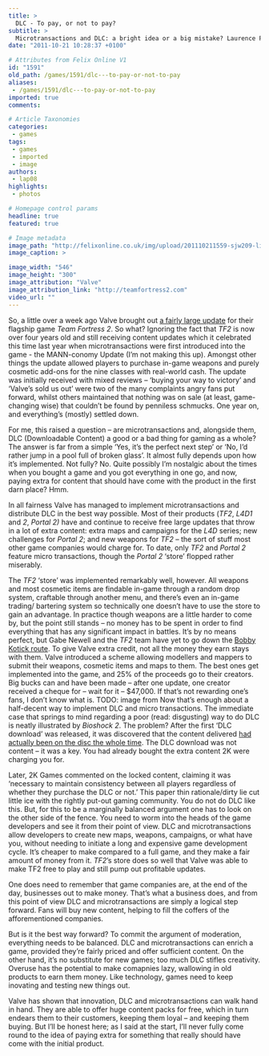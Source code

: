 ```yaml
---
title: >
  DLC - To pay, or not to pay?
subtitle: >
  Microtransactions and DLC: a bright idea or a big mistake? Laurence Pope decides
date: "2011-10-21 10:28:37 +0100"

# Attributes from Felix Online V1
id: "1591"
old_path: /games/1591/dlc---to-pay-or-not-to-pay
aliases:
 - /games/1591/dlc---to-pay-or-not-to-pay
imported: true
comments:

# Article Taxonomies
categories:
 - games
tags:
 - games
 - imported
 - image
authors:
 - lap08
highlights:
 - photos

# Homepage control params
headline: true
featured: true

# Image metadata
image_path: "http://felixonline.co.uk/img/upload/201110211559-sjw209-lil_saxton.jpg"
image_caption: >

image_width: "546"
image_height: "300"
image_attribution: "Valve"
image_attribution_link: "http://teamfortress2.com"
video_url: ""
---
```


So, a little over a week ago Valve brought out [a fairly large update](http://www.tf2.com/post.php?id=6508) for their flagship game _Team Fortress 2_. So what? Ignoring the fact that _TF2_ is now over four years old and still receiving content updates which it celebrated this time last year when microtransactions were first introduced into the game - the MANN-conomy Update (I’m not making this up). Amongst other things the update allowed players to purchase in-game weapons and purely cosmetic add-ons for the nine classes with real-world cash. The update was initially received with mixed reviews – ‘buying your way to victory’ and ‘Valve’s sold us out’ were two of the many complaints angry fans put forward, whilst others maintained that nothing was on sale (at least, game-changing wise) that couldn’t be found by penniless schmucks. One year on, and everything’s (mostly) settled down.

For me, this raised a question – are microtransactions and, alongside them, DLC (Downloadable Content) a good or a bad thing for gaming as a whole? The answer is far from a simple ‘Yes, it’s the perfect next step’ or ‘No, I’d rather jump in a pool full of broken glass’. It almost fully depends upon how it’s implemented. Not fully? No. Quite possibly I’m nostalgic about the times when you bought a game and you got everything in one go, and now, paying extra for content that should have come with the product in the first darn place? Hmm.

In all fairness Valve has managed to implement microtransactions and distribute DLC in the best way possible. Most of their products (_TF2_, _L4D1_ and _2_, _Portal 2)_ have and continue to receive free large updates that throw in a lot of extra content: extra maps and campaigns for the _L4D_ series; new challenges for _Portal 2_; and new weapons for _TF2_ – the sort of stuff most other game companies would charge for. To date, only _TF2_ and _Portal 2_ feature micro transactions, though the _Portal 2_ ‘store’ flopped rather miserably.

The _TF2_ ‘store’ was implemented remarkably well, however. All weapons and most cosmetic items are findable in-game through a random drop system, craftable through another menu, and there’s even an in-game trading/ bartering system so technically one doesn’t have to use the store to gain an advantage. In practice though weapons are a little harder to come by, but the point still stands – no money has to be spent in order to find everything that has any significant impact in battles. It’s by no means perfect, but Gabe Newell and the _TF2_ team have yet to go down the [Bobby Kotick route](http://en.wikipedia.org/wiki/Robert_Kotick#Controversy).
 To give Valve extra credit, not all the money they earn stays with them. Valve introduced a scheme allowing modellers and mappers to submit their weapons, cosmetic items and maps to them. The best ones get implemented into the game, and 25% of the proceeds go to their creators. Big bucks can and have been made – after one update, one creator received a cheque for – wait for it – $47,000. If that’s not rewarding one’s fans, I don’t know what is.
TODO: image from
Now that’s enough about a half-decent way to implement DLC and micro transactions. The immediate case that springs to mind regarding a poor (read: disgusting) way to do DLC is neatly illustrated by _Bioshock 2_. The problem? After the first ‘DLC download’ was released, it was discovered that the content delivered [had actually been on the disc the whole time](http://www.gamedot.co.uk/2010/03/12/bioshock-dlc-already-on-the-disk/). The DLC download was not content – it was a key. You had already bought the extra content 2K were charging you for.

Later, 2K Games commented on the locked content, claiming it was ‘necessary to maintain consistency between all players regardless of whether they purchase the DLC or not.’ This paper thin rationale/dirty lie cut little ice with the rightly put-out gaming community. You do not do DLC like this.
 But, for this to be a marginally balanced argument one has to look on the other side of the fence. You need to worm into the heads of the game developers and see it from their point of view. DLC and microtransactions allow developers to create new maps, weapons, campaigns, or what have you, without needing to initiate a long and expensive game development cycle. It’s cheaper to make compared to a full game, and they make a fair amount of money from it. _TF2_’s store does so well that Valve was able to make TF2 free to play and still pump out profitable updates.

One does need to remember that game companies are, at the end of the day, businesses out to make money. That’s what a business does, and from this point of view DLC and microtransactions are simply a logical step forward. Fans will buy new content, helping to fill the coffers of the afforementioned companies.

But is it the best way forward? To commit the argument of moderation, everything needs to be balanced. DLC and microtransactions can enrich a game, provided they’re fairly priced and offer sufficient content. On the other hand, it’s no substitute for new games; too much DLC stifles creativity. Overuse has the potential to make comapnies lazy, wallowing in old products to earn them money. Like technology, games need to keep inovating and testing new things out.

Valve has shown that innovation, DLC and microtransactions can walk hand in hand. They are able to offer huge content packs for free, which in turn endears them to their customers, keeping them loyal – and keeping them buying. But I’ll be honest here; as I said at the start, I’ll never fully come round to the idea of paying extra for something that really should have come with the initial product.
